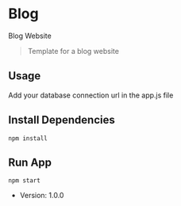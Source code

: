 # Blog
Blog Website

>Template for a blog website

## Usage
Add your database connection url in the app.js file

## Install Dependencies
```
npm install
```
## Run App
```
npm start
```
- Version: 1.0.0
